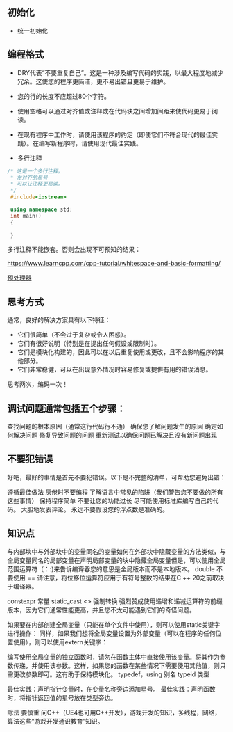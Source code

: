 ## 初始化
* 统一初始化

## 编程格式

* DRY代表“不要重复自己”。这是一种涉及编写代码的实践，以最大程度地减少冗余。这使您的程序更简洁，更不易出错且更易于维护。

* 您的行的长度不应超过80个字符。

* 使用空格可以通过对齐值或注释或在代码块之间增加间距来使代码更易于阅读。

* 在现有程序中工作时，请使用该程序的约定（即使它们不符合现代的最佳实践）。在编写新程序时，请使用现代最佳实践。

* 多行注释
``` c++
/* 这是一个多行注释。
 * 左对齐的星号
 * 可以让注释更易读。
 */
 #include<iostream>

 using namespace std;
 int main()
 {
     
 }
```
多行注释不能嵌套。否则会出现不可预知的结果：


https://www.learncpp.com/cpp-tutorial/whitespace-and-basic-formatting/

[预处理器](https://www.learncpp.com/cpp-tutorial/introduction-to-the-preprocessor/)


## 思考方式
通常，良好的解决方案具有以下特征：

* 它们很简单（不会过于复杂或令人困惑）。
* 它们有很好说明（特别是在提出任何假设或限制时）。
* 它们是模块化构建的，因此可以在以后重复使用或更改，且不会影响程序的其他部分。
* 它们非常稳健，可以在出现意外情况时容易修复或提供有用的错误消息。

思考两次，编码一次！

## 调试问题通常包括五个步骤：

查找问题的根本原因（通常这行代码行不通）
确保您了解问题发生的原因
确定如何解决问题
修复导致问题的问题
重新测试以确保问题已解决且没有新问题出现

## 不要犯错误

好吧，最好的事情是首先不要犯错误。以下是不完整的清单，可帮助您避免出错：

遵循最佳做法
厌倦时不要编程
了解语言中常见的陷阱（我们警告您不要做的所有这些事情）
保持程序简单
不要让您的功能过长
尽可能使用标准库编写自己的代码。
大胆地发表评论。
永远不要假设您的浮点数是准确的。


## 知识点
与内部块中与外部块中的变量同名的变量如何在外部块中隐藏变量的方法类似，与全局变量同名的局部变量在声明局部变量的块中隐藏全局变量但是，可以使用全局范围运算符（：:)来告诉编译器您的意思是全局版本而不是本地版本。
double 不要使用 == 
请注意，将位移位运算符应用于有符号整数的结果在C ++ 20之前取决于编译器。

constexpr 常量
static_cast <> 强制转换
强烈赞成使用递增和递减运算符的前缀版本，因为它们通常性能更高，并且您不太可能遇到它们的奇怪问题。

如果要在内部创建全局变量（只能在单个文件中使用），则可以使用static关键字进行操作：
同样，如果我们想将全局变量设置为外部变量（可以在程序的任何位置使用），则可以使用extern关键字：

编写使用全局变量的独立函数时，请勿在函数主体中直接使用该变量。将其作为参数传递，并使用该参数。这样，如果您的函数在某些情况下需要使用其他值，则只需更改参数即可。这有助于保持模块化。
typedef，using 别名
typeid 类型

最佳实践：声明指针变量时，在变量名称旁边添加星号。
最佳实践：声明函数时，将指针返回值的星号放在类型旁边。

除法 要慎重
问C++（UE4也可用C++开发），游戏开发的知识，多线程，网络，算法这些“游戏开发通识教育”知识。


